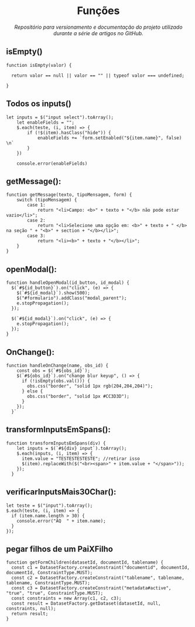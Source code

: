 <h1 align="center">Funções</h1>
<p align="center"><i>Repositório para versionamento e documentação do projeto utilizado durante a série de artigos no GitHub.</i></p>

## isEmpty()

```
function isEmpty(valor) {

  return valor == null || valor == "" || typeof valor === undefined;

}
```

## Todos os inputs()

```
let inputs = $("input select").toArray();
    let enableFields = "";
    $.each(teste, (i, item) => {
        if (!$(item).hasClass("hide")) {
            enableFields += `form.setEnabled("${item.name}", false) \n`
        }
    })

    console.error(enableFields)
```

## getMessage():

```
function getMessage(texto, tipoMensagem, form) {
    switch (tipoMensagem) {
        case 1:
            return "<li>Campo: <b>" + texto + "</b> não pode estar vazio</li>";
        case 2:
            return "<li>Selecione uma opção em: <b>" + texto + " </b> na seção " + "<b>" + section + "</b></li>";
        case 3:
            return "<li><b>" + texto + "</b></li>";
    }
}

```

## openModal():

```
function handleOpenModal(id_button, id_modal) {
  $(`#${id_button}`).on("click", (e) => {
    $(`#${id_modal}`).show(500);
    $("#formulario").addClass("modal_parent");
    e.stopPropagation();
  });

  $(`#${id_modal}`).on("click", (e) => {
    e.stopPropagation();
  });
}
```

## OnChange():

```
function handleOnChange(name, obs_id) {
    const obs = $(`#${obs_id}`);
    $(`#${obs_id}`).on("change blur keyup", () => {
      if (!isEmpty(obs.val())) {
        obs.css("border", "solid 1px rgb(204,204,204)");
      } else {
        obs.css("border", "solid 1px #CC3D3D");
      }
    });
  }`
```

## transformInputsEmSpans():

```
function transformInputsEmSpans(div) {
    let inputs = $(`#${div} input`).toArray();
    $.each(inputs, (i, item) => {
      item.value = "TESTESTESTESTE"; //retirar isso
      $(item).replaceWith($("<br><span>" + item.value + "</span>"));
    });
  }
```

## verificarInputsMais30Char():

```
let teste = $("input").toArray();
$.each(teste, (i, item) => {
  if (item.name.length > 30) {
    console.error("AQ  " + item.name);
  }
});
```

## pegar filhos de um PaiXFilho

```
function getFormChildren(datasetId, documentId, tablename) {     
  const c1 = DatasetFactory.createConstraint("documentid", documentId, documentId, ConstraintType.MUST);     
  const c2 = DatasetFactory.createConstraint("tablename", tablename, tablename, ConstraintType.MUST);     
  const c3 = DatasetFactory.createConstraint("metadata#active", "true", "true", ConstraintType.MUST);     
  const constraints = new Array(c1, c2, c3);     
  const result = DatasetFactory.getDataset(datasetId, null, constraints, null);     
  return result; 
}
```
